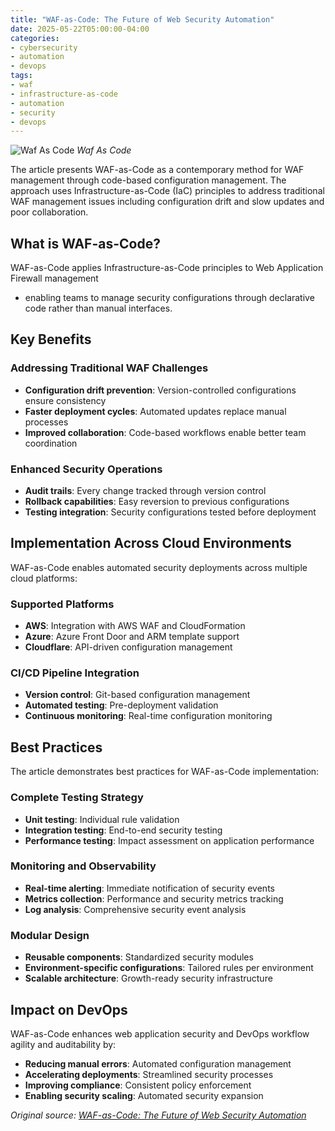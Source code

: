 ```yaml
---
title: "WAF-as-Code: The Future of Web Security Automation"
date: 2025-05-22T05:00:00-04:00
categories:
- cybersecurity
- automation
- devops
tags:
- waf
- infrastructure-as-code
- automation
- security
- devops
---
```

![Waf As Code](/assets/images/posts/waf-automation/waf-as-code.jpg)
*Waf As Code*

The article presents WAF-as-Code as a contemporary method for WAF management through code-based configuration management. The approach uses Infrastructure-as-Code (IaC) principles to address traditional WAF management issues including configuration drift and slow updates and poor collaboration.

## What is WAF-as-Code?

WAF-as-Code applies Infrastructure-as-Code principles to Web Application Firewall management
  - enabling teams to manage security configurations through declarative code rather than manual interfaces.

## Key Benefits

### Addressing Traditional WAF Challenges
- **Configuration drift prevention**: Version-controlled configurations ensure consistency
- **Faster deployment cycles**: Automated updates replace manual processes
- **Improved collaboration**: Code-based workflows enable better team coordination

### Enhanced Security Operations
- **Audit trails**: Every change tracked through version control
- **Rollback capabilities**: Easy reversion to previous configurations
- **Testing integration**: Security configurations tested before deployment

## Implementation Across Cloud Environments

WAF-as-Code enables automated security deployments across multiple cloud platforms:

### Supported Platforms
- **AWS**: Integration with AWS WAF and CloudFormation
- **Azure**: Azure Front Door and ARM template support
- **Cloudflare**: API-driven configuration management

### CI/CD Pipeline Integration
- **Version control**: Git-based configuration management
- **Automated testing**: Pre-deployment validation
- **Continuous monitoring**: Real-time configuration monitoring

## Best Practices

The article demonstrates best practices for WAF-as-Code implementation:

### Complete Testing Strategy
- **Unit testing**: Individual rule validation
- **Integration testing**: End-to-end security testing
- **Performance testing**: Impact assessment on application performance

### Monitoring and Observability
- **Real-time alerting**: Immediate notification of security events
- **Metrics collection**: Performance and security metrics tracking
- **Log analysis**: Comprehensive security event analysis

### Modular Design
- **Reusable components**: Standardized security modules
- **Environment-specific configurations**: Tailored rules per environment
- **Scalable architecture**: Growth-ready security infrastructure

## Impact on DevOps

WAF-as-Code enhances web application security and DevOps workflow agility and auditability by:

- **Reducing manual errors**: Automated configuration management
- **Accelerating deployments**: Streamlined security processes
- **Improving compliance**: Consistent policy enforcement
- **Enabling security scaling**: Automated security expansion

*Original source: [WAF-as-Code: The Future of Web Security Automation](https://axonshield.com/waf-as-code-the-future-of-web-security-automation)*
